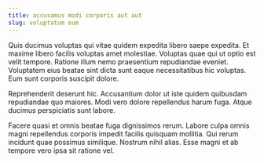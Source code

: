```yaml
---
title: accusamus modi corporis aut aut
slug: voluptatum eum
---
```


Quis ducimus voluptas qui vitae quidem expedita libero saepe expedita. Et maxime libero facilis voluptas amet molestiae. Voluptas quae qui ut optio est velit tempore. Ratione illum nemo praesentium repudiandae eveniet. Voluptatem eius beatae sint dicta sunt eaque necessitatibus hic voluptas. Eum sunt corporis suscipit dolore.

Reprehenderit deserunt hic. Accusantium dolor ut iste quidem quibusdam repudiandae quo maiores. Modi vero dolore repellendus harum fuga. Atque ducimus perspiciatis sunt labore.

Facere quasi et omnis beatae fuga dignissimos rerum. Labore culpa omnis magni repellendus corporis impedit facilis quisquam mollitia. Qui rerum incidunt quae possimus similique. Nostrum nihil alias. Esse magni et ab tempore vero ipsa sit ratione vel.

